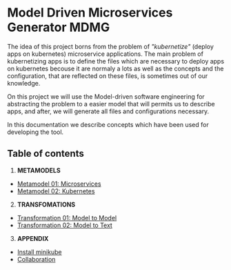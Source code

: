 # Model Driven Microservices Generator MDMG

The idea of this project borns from the problem of *"kubernetize"* (deploy apps
on kubernetes) microservice applications. The main problem of kubernetizing apps is
to define the files which are necessary to deploy apps on kubernetes
becouse it are normaly a lots as well as the concepts and the configuration,
that are reflected on these files, is sometimes out of our knowledge.

On this project we will use the Model-driven software engineering for abstracting the
problem to a easier model that will permits us to describe apps, and after, we will generate
all files and configurations necessary.  

In this documentation we describe concepts which have been used for developing the tool.

## Table of contents

1. **METAMODELS**
  - [Metamodel 01: Microservices](./meta01-microservices.md)
  - [Metamodel 02: Kubernetes](./meta02-kubernetes.md)
2. **TRANSFOMATIONS**
  - [Transformation 01: Model to Model]()
  - [Transformation 02: Model to Text]()
3. **APPENDIX**
  - [Install minikube](./install-minikube.md)
  - [Collaboration](./collaboration.md)
